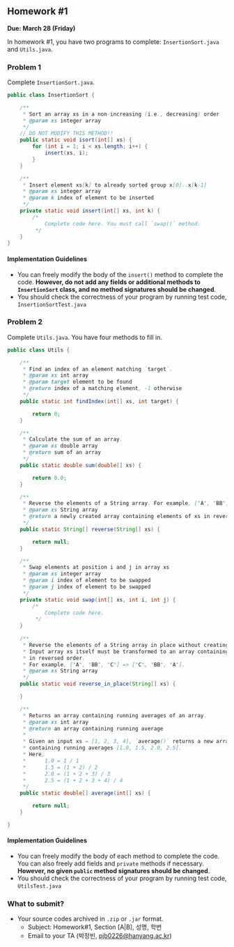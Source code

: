 ## Homework #1

**Due: March 28 (Friday)**

In homework #1, you have two programs to complete: `InsertionSort.java` and `Utils.java`.

### Problem 1
Complete `InsertionSort.java`.

```java
public class InsertionSort {

    /**
     * Sort an array xs in a non-increasing (i.e., decreasing) order
     * @param xs integer array
     */
    // DO NOT MODIFY THIS METHOD!!
    public static void isort(int[] xs) {
        for (int i = 1; i < xs.length; i++) {
            insert(xs, i);
        }
    }

    /**
     * Insert element xs[k] to already sorted group x[0]..x[k-1]
     * @param xs integer array
     * @param k index of element to be inserted
     */
    private static void insert(int[] xs, int k) {
        /*
            Complete code here. You must call `swap()` method.
         */
    }
}
```

#### Implementation Guidelines

- You can freely modify the body of the `insert()` method to complete the code.  **However,
do not add any fields or additional methods to `InsertionSort` class, and no method signatures should be changed**.
- You should check the correctness of your program by running test code, `InsertionSortTest.java`

### Problem 2
Complete `Utils.java`. You have four methods to fill in.

```java
public class Utils {

    /**
     * Find an index of an element matching `target`.
     * @param xs int array
     * @param target element to be found
     * @return index of a matching element, -1 otherwise
     */
    public static int findIndex(int[] xs, int target) {

        return 0;
    }

    /**
     * Calculate the sum of an array.
     * @param xs double array
     * @return sum of an array
     */
    public static double sum(double[] xs) {

        return 0.0;
    }

    /**
     * Reverse the elements of a String array. For example, ["A", "BB", "C"] => ["C", "BB", "A"]
     * @param xs String array
     * @return a newly created array containing elements of xs in reversed order
     */
    public static String[] reverse(String[] xs) {

        return null;
    }

    /**
     * Swap elements at position i and j in array xs
     * @param xs integer array
     * @param i index of element to be swapped
     * @param j index of element to be swapped
     */
    private static void swap(int[] xs, int i, int j) {
        /*
            Complete code here.
         */
    }
  
    /**
     * Reverse the elements of a String array in place without creating a new array.
     * Input array xs itself must be transformed to an array containing elements
     * in reversed order.
     * For example, ["A", "BB", "C"] => ["C", "BB", "A"].
     * @param xs String array
     */
    public static void reverse_in_place(String[] xs) {

    }

    /**
     * Returns an array containing running averages of an array.
     * @param xs int array
     * @return an array containing running average
     *
     * Given an input xs = [1, 2, 3, 4], `average()` returns a new array
     * containing running averages [1.0, 1.5, 2.0, 2.5].
     * Here,
     *      1.0 = 1 / 1
     *      1.5 = (1 + 2) / 2
     *      2.0 = (1 + 2 + 3) / 3
     *      2.5 = (1 + 2 + 3 + 4) / 4
     */
    public static double[] average(int[] xs) {

        return null;
    }

}
```

#### Implementation Guidelines

- You can freely modify the body of each method to complete the code. You can also freely
add fields and `private` methods if necessary. **However, no given `public` method signatures should be changed**.
- You should check the correctness of your program by running test code, `UtilsTest.java`

### What to submit?

- Your source codes archived in `.zip` or `.jar` format.
    - Subject: Homework#1, Section [A|B], 성명, 학번
    - Email to your TA (박정빈, pjb0226@hanyang.ac.kr)

